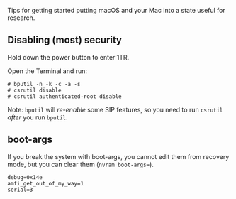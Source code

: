 Tips for getting started putting macOS and your Mac into a state useful for research.

## Disabling (most) security

Hold down the power button to enter 1TR.

Open the Terminal and run:

```
# bputil -n -k -c -a -s
# csrutil disable
# csrutil authenticated-root disable
```

Note: `bputil` will *re-enable* some SIP features, so you need to run `csrutil` *after* you run `bputil`.

## boot-args

If you break the system with boot-args, you cannot edit them from recovery mode, but you can clear them (`nvram boot-args=`).

```
debug=0x14e
amfi_get_out_of_my_way=1
serial=3
```

